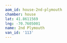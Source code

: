 ```yaml
---
aom_id: house-2nd-plymouth
chamber: house
lat: 41.8611569
lng: -70.7605001
name: 2nd Plymouth
van_id: '113'
---
```

